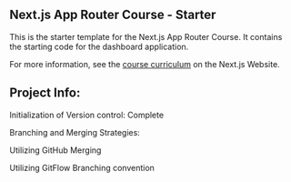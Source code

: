 ## Next.js App Router Course - Starter

This is the starter template for the Next.js App Router Course. It contains the starting code for the dashboard application.

For more information, see the [course curriculum](https://nextjs.org/learn) on the Next.js Website.

## Project Info:

Initialization of Version control: Complete

Branching and Merging Strategies:

Utilizing GitHub Merging

Utilizing GitFlow Branching convention
